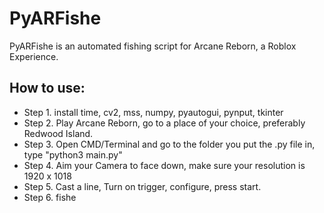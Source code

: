 # PyARFishe
PyARFishe is an automated fishing script for Arcane Reborn, a Roblox Experience.

## How to use:
* Step 1. install time, cv2, mss, numpy, pyautogui, pynput, tkinter
* Step 2. Play Arcane Reborn, go to a place of your choice, preferably Redwood Island.
* Step 3. Open CMD/Terminal and go to the folder you put the .py file in, type "python3 main.py"
* Step 4. Aim your Camera to face down, make sure your resolution is 1920 x 1018
* Step 5. Cast a line, Turn on trigger, configure, press start.
* Step 6. fishe
